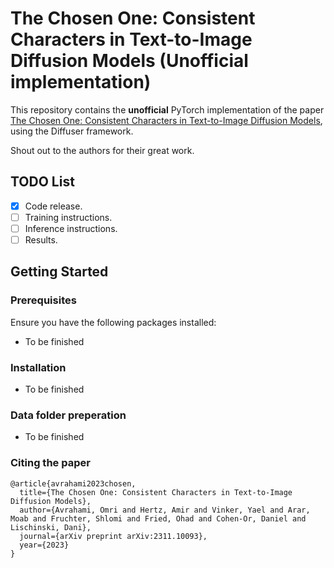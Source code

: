 # The Chosen One: Consistent Characters in Text-to-Image Diffusion Models (Unofficial implementation)

This repository contains the **unofficial** PyTorch implementation of the paper [The Chosen One: Consistent Characters in Text-to-Image Diffusion Models](https://arxiv.org/abs/2311.10093), using the Diffuser framework. 

Shout out to the authors for their great work.

## TODO List
- [x] Code release.
- [ ] Training instructions.
- [ ] Inference instructions.
- [ ] Results.

## Getting Started

### Prerequisites
Ensure you have the following packages installed:
- To be finished

### Installation
<!-- Clone the repository and install the required packages:
```bash
git clone https://github.com/your-github-username/your-project-name.git
cd your-project-name
pip install -r requirements.txt
``` -->
- To be finished

### Data folder preperation
 - To be finished


### Citing the paper
```
@article{avrahami2023chosen,
  title={The Chosen One: Consistent Characters in Text-to-Image Diffusion Models},
  author={Avrahami, Omri and Hertz, Amir and Vinker, Yael and Arar, Moab and Fruchter, Shlomi and Fried, Ohad and Cohen-Or, Daniel and Lischinski, Dani},
  journal={arXiv preprint arXiv:2311.10093},
  year={2023}
}
```
